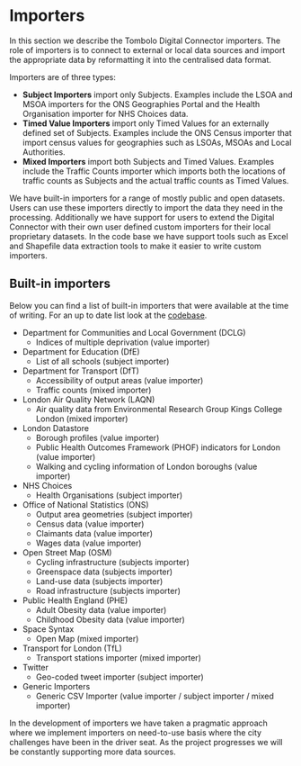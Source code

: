 # Importers

In this section we describe the Tombolo Digital Connector importers. The role of importers is to connect to external or local data sources and import the appropriate data by reformatting it into the centralised data format. 

Importers are of three types:

- **Subject Importers** import only Subjects. Examples include the LSOA and MSOA importers for the ONS Geographies Portal and the Health Organisation importer for NHS Choices data.
- **Timed Value Importers** import only Timed Values for an externally defined set of Subjects. Examples include the ONS Census importer that import census values for geographies such as LSOAs, MSOAs and Local Authorities.
- **Mixed Importers** import both Subjects and Timed Values. Examples include the Traffic Counts importer which imports both the locations of traffic counts as Subjects and the actual traffic counts as Timed Values.

We have built-in importers for a range of mostly public and open datasets. Users can use these importers directly to import the data they need in the processing. Additionally we have support for users to extend the Digital Connector with their own user defined custom importers for their local proprietary datasets. In the code base we have support tools such as Excel and Shapefile data extraction tools to make it easier to write custom importers.

## Built-in importers
Below you can find a list of built-in importers that were available at the time of writing. For an up to date list look at the [codebase](https://github.com/FutureCitiesCatapult/TomboloDigitalConnector/tree/master/src/main/java/uk/org/tombolo/importer).

- Department for Communities and Local Government (DCLG)
  - Indices of multiple deprivation (value importer)
- Department for Education (DfE)
  - List of all schools (subject importer)
- Department for Transport (DfT)
  - Accessibility of output areas (value importer)
  - Traffic counts (mixed importer)
- London Air Quality Network (LAQN)
  - Air quality data from Environmental Research Group Kings College London (mixed importer)
- London Datastore
  - Borough profiles (value importer)
  - Public Health Outcomes Framework (PHOF) indicators for London (value importer)
  - Walking and cycling information of London boroughs (value importer)
- NHS Choices
  - Health Organisations (subject importer)
- Office of National Statistics (ONS)
  - Output area geometries (subject importer)
  - Census data (value importer)
  - Claimants data (value importer)
  - Wages data (value importer)
- Open Street Map (OSM)
  - Cycling infrastructure (subjects importer)
  - Greenspace data (subjects importer)
  - Land-use data (subjects importer)
  - Road infrastructure (subjects importer)
- Public Health England (PHE)
  - Adult Obesity data (value importer)
  - Childhood Obesity data (value importer)
- Space Syntax
  - Open Map (mixed importer)
- Transport for London (TfL)
  - Transport stations importer (mixed importer)
- Twitter
  - Geo-coded tweet importer (subject importer)
- Generic Importers
  - Generic CSV Importer (value importer / subject importer / mixed importer)

In the development of importers we have taken a pragmatic approach where we implement importers on need-to-use basis where the city challenges have been in the driver seat. As the project progresses we will be constantly supporting more data sources.
